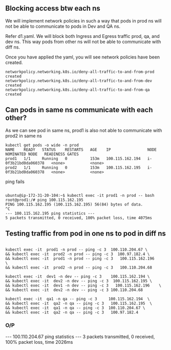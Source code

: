 

## Blocking access btw each ns 

We will implement network policies in such a way that pods in prod ns will not be able to communicate to pods in Dev and QA ns.

Refer d1.yaml. We will block both Ingress and Egress traffic prod, qa, and dev ns. This way pods from other ns will not be able to communicate with diff ns.

Once you have applied the yaml, you will see network policies have been created.

```
networkpolicy.networking.k8s.io/deny-all-traffic-to-and-from-prod created
networkpolicy.networking.k8s.io/deny-all-traffic-to-and-from-dev created
networkpolicy.networking.k8s.io/deny-all-traffic-to-and-from-qa created
```

## Can pods in same ns communicate with each other?

As we can see pod in same ns, prod1 is also not able to communicate with prod2 in same ns
```
kubectl get pods -o wide -n prod
NAME    READY   STATUS    RESTARTS   AGE    IP                NODE                  NOMINATED NODE   READINESS GATES
prod1   1/1     Running   0          153m   100.115.162.194   i-0f3b21bd0da060378   <none>           <none>
prod2   1/1     Running   0          153m   100.115.162.195   i-0f3b21bd0da060378   <none>           <none>
```

ping fails

```

ubuntu@ip-172-31-20-104:~$ kubectl exec -it prod1 -n prod -- bash
root@prod1:/# ping 100.115.162.195
PING 100.115.162.195 (100.115.162.195) 56(84) bytes of data.
^C
--- 100.115.162.195 ping statistics ---
5 packets transmitted, 0 received, 100% packet loss, time 4075ms

```

## Testing traffic from pod in one ns to pod in diff ns

```

kubectl exec -it  prod1 -n prod -- ping -c 3  100.110.204.67 \
&& kubectl exec -it  prod2 -n prod -- ping -c 3  100.97.182.4 \
&& kubectl exec -it  prod1 -n prod -- ping -c 3   100.115.162.196     \
&& kubectl exec -it  prod2 -n prod -- ping -c 3   100.110.204.68

kubectl exec -it  dev1 -n dev -- ping -c 3    100.115.162.194 \
&& kubectl exec -it  dev2 -n dev -- ping -c 3  100.115.162.195 \
&& kubectl exec -it  dev1 -n dev -- ping -c 3   100.115.162.196    \
&& kubectl exec -it  dev2 -n dev -- ping -c 3 100.110.204.68

kubectl exec -it  qa1 -n qa -- ping -c 3     100.115.162.194  \
&& kubectl exec -it  qa2 -n qa -- ping -c 3   100.115.162.195  \
&& kubectl exec -it  qa1 -n qa -- ping -c 3  100.110.204.67 \
&& kubectl exec -it  qa2 -n qa -- ping -c 3   100.97.182.4

```

### O/P

--- 100.110.204.67 ping statistics ---
3 packets transmitted, 0 received, 100% packet loss, time 2026ms